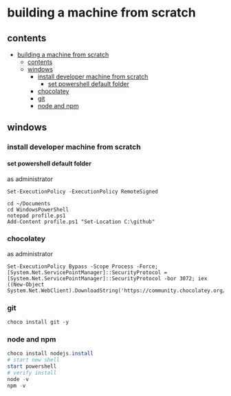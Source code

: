 # building a machine from scratch

## contents

- [building a machine from scratch](#building-a-machine-from-scratch)
  - [contents](#contents)
  - [windows](#windows)
    - [install developer machine from scratch](#install-developer-machine-from-scratch)
      - [set powershell default folder](#set-powershell-default-folder)
    - [chocolatey](#chocolatey)
    - [git](#git)
    - [node and npm](#node-and-npm)

## windows

### install developer machine from scratch

#### set powershell default folder

as administrator

```
Set-ExecutionPolicy -ExecutionPolicy RemoteSigned
```

```
cd ~/Documents
cd WindowsPowerShell
notepad profile.ps1
Add-Content profile.ps1 "Set-Location C:\github"
```

### chocolatey

as administrator

```
Set-ExecutionPolicy Bypass -Scope Process -Force; [System.Net.ServicePointManager]::SecurityProtocol = [System.Net.ServicePointManager]::SecurityProtocol -bor 3072; iex ((New-Object System.Net.WebClient).DownloadString('https://community.chocolatey.org/install.ps1'))
```

### git

```
choco install git -y
```

### node and npm

```powershell
choco install nodejs.install
# start new shell
start powershell
# verify install
node -v
npm -v
```


